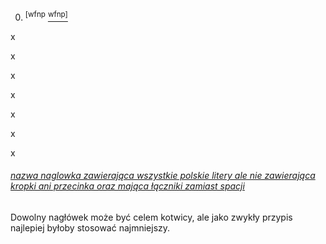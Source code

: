 0. <sup>[wfnp</sup> [<sup>wfnp\]</sup>]

x

x

x

x

x

x

x

[<sup>wfnp\]</sup>]: #nazwa-nagłówka-zawierająca-wszystkie-polskie-litery-ale-nie-zawierająca-kropki-ani-przecinka-oraz-mająca-łączniki-zamiast-spacji
###### [nazwa naglowka zawierająca wszystkie polskie litery ale nie zawierająca kropki ani przecinka oraz mająca łączniki zamiast spacji](http://www.google.pl/)
Dowolny nagłówek może być celem kotwicy, ale jako zwykły przypis najlepiej byłoby stosować najmniejszy.
